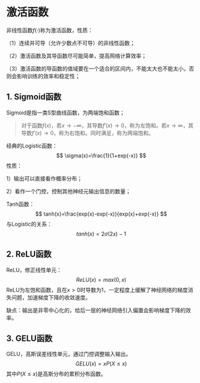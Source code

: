 # 激活函数

非线性函数$f(\cdot)$称为激活函数，性质：

（1）连续并可导（允许少数点不可导）的非线性函数；

（2）激活函数及其导函数尽可能简单，提高网络计算效率；

（3）激活函数的导函数的值域要在一个适合的区间内，不能太大也不能太小，否则会影响训练的效率和稳定性；



## 1. Sigmoid函数

Sigmoid是指一类S型曲线函数，为两端饱和函数；

> 对于函数$f(x)$，若$x \rightarrow -\infty$，其导数$f'(x) \rightarrow 0$，称为左饱和。若$x \rightarrow \infty$，其导数$f'(x) \rightarrow 0$，称为右饱和。同时满足，称为两端饱和。

经典的Logistic函数：
$$
\sigma(x)=\frac{1}{1+exp(-x)}
$$
性质：

1）输出可以直接看作概率分布；

2）看作一个门控，控制其他神经元输出信息的数量；

Tanh函数：
$$
tanh(x)=\frac{exp(x)-exp(-x)}{exp(x)+exp(-x)}
$$
与Logistic的关系：
$$
tanh(x)=2\sigma(2x)-1
$$


## 2. ReLU函数

ReLU，修正线性单元：
$$
ReLU(x)=max(0, x)
$$
ReLU为左饱和函数，且在$x>0$时导数为1，一定程度上缓解了神经网络的梯度消失问题，加速梯度下降的收敛速度。

缺点：输出是非零中心化的，给后一层的神经网络引入偏置会影响梯度下降的效率。



## 3. GELU函数

GELU，高斯误差线性单元，通过门控调整输入输出。
$$
GELU(x)=xP(X\leq x)
$$
其中$P(X\leq x)$是高斯分布的累积分布函数。